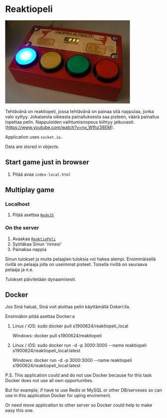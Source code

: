 # Reaktiopeli

<img src="media/5e7a8461c064adb51984e7e962530b49.jpg" width=400px>

Tehtävänä on reaktiopeli, jossa tehtävänä on painaa sitä nappulaa, jonka valo
syttyy. Jokaisesta oikeasta painalluksesta saa pisteen, väärä painallus lopettaa
pelin. Nappuloiden vaihtumisnopeus kiihtyy jatkuvasti.
(https://www.youtube.com/watch?v=nv_Wfhz38EM).

Application uses ```socket.io```.

Data are stored in objects.

## Start game just in browser
1. Pitää avaa ```index-local.html```

## Multiplay game
### Localhost
1.  Pitää asettaa <a href="https://nodejs.org/en/" target="_blank">```NodeJS```</a>

### On the server
1. Avaakaa <a href="http://35.199.32.16/" target="_blank">```ReaktioPeli```</a>
2. Syötäkaa Sinun 'nimesi'
3. Painakaa nappia

Sinun tulokset ja muita pelaajien tuloksia voi hakea alempi.
Ensimmäisellä rivillä on pelaaja jolla on useimmat pisteet.
Toisella rivillä on seuraava pelaaja ja n.e.

Tulokset päivitetään dynaamisesti.

## Docker
Jos Sinä haluat, Sinä voit aloittaa pelin käyttämällä Dokeri:lla.

Ensinnäkin pitää asettaa Docker:a

1. Linux / iOS: sudo docker pull s1900624/reaktiopeli_local

   Windows: docker pull s1900624/reaktiopeli

2. Linux / iOS: sudo docker run -d -p 3000:3000 --name reaktiopeli s1900624/reaktiopeli_local:latest
    
   Windows: docker run -d -p 3000:3000 --name reaktiopeli s1900624/reaktiopeli_local:latest
    

P.S. 
This application could and do not use Docker because for this task Docker does not use all own opportunities. 

But for example, if have to use Redis or MySQL or other DB/serveses so can use  in this application Docker for uping envirement.

Or need move application to other server so Docker could help to make easy this one. 